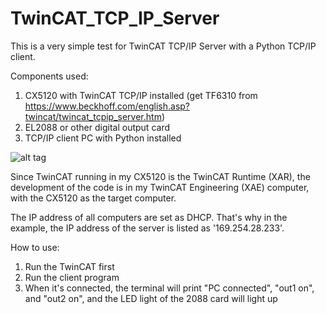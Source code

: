 # TwinCAT_TCP_IP_Server
This is a very simple test for TwinCAT TCP/IP Server with a Python TCP/IP client.

Components used:
1. CX5120 with TwinCAT TCP/IP installed (get TF6310 from https://www.beckhoff.com/english.asp?twincat/twincat_tcpip_server.htm)
2. EL2088 or other digital output card
3. TCP/IP client PC with Python installed

![alt tag](https://puu.sh/rAjLc/58a5d20a95.png)

Since TwinCAT running in my CX5120 is the TwinCAT Runtime (XAR), the development of the code is in my TwinCAT Engineering (XAE) computer, with the CX5120 as the target computer.

The IP address of all computers are set as DHCP. That's why in the example, the IP address of the server is listed as '169.254.28.233'.

How to use:
1. Run the TwinCAT first
2. Run the client program
3. When it's connected, the terminal will print "PC connected", "out1 on", and "out2 on", and the LED light of the 2088 card will light up
